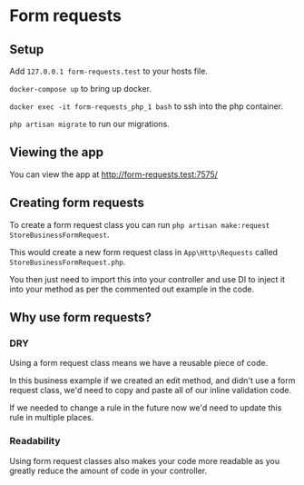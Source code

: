 # Form requests

## Setup

Add `127.0.0.1 form-requests.test` to your hosts file.

`docker-compose up` to bring up docker.

`docker exec -it form-requests_php_1 bash` to ssh into the php container.

`php artisan migrate` to run our migrations.

## Viewing the app

You can view the app at http://form-requests.test:7575/

## Creating form requests

To create a form request class you can run `php artisan make:request StoreBusinessFormRequest`.

This would create a new form request class in `App\Http\Requests` called `StoreBusinessFormRequest.php`.

You then just need to import this into your controller and use DI to inject it into your method as per the commented out example in the code.

## Why use form requests?

### DRY

Using a form request class means we have a reusable piece of code.

In this business example if we created an edit method, and didn't use a form request class, we'd need to copy and paste all of our inline validation code.

If we needed to change a rule in the future now we'd need to update this rule in multiple places.

### Readability

Using form request classes also makes your code more readable as you greatly reduce the amount of code in your controller.
